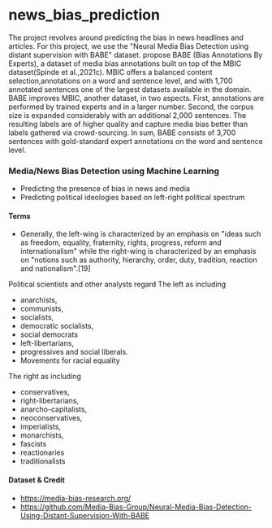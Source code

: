 # news_bias_prediction
The project revolves around predicting the bias in news headlines and articles. For this project, we use the "Neural Media Bias Detection using distant supervision with BABE" dataset. propose BABE (Bias Annotations By Experts), a dataset of media bias annotations built on top of the MBIC dataset(Spinde et al.,2021c). MBIC offers a balanced content selection,annotations on a word and sentence level, and with 1,700 annotated sentences one of the largest datasets available in the domain. BABE improves MBIC, another dataset, in two aspects. First, annotations are performed by trained experts and in a larger number. Second, the corpus size is expanded considerably with an additional 2,000 sentences. The resulting labels are of higher quality and capture media bias better than labels gathered via crowd-sourcing. In sum, BABE consists of 3,700 sentences with gold-standard expert annotations on the word and sentence level.

### Media/News Bias Detection using Machine Learning
+ Predicting the presence of bias in news and media
+ Predicting political ideologies based on left-right political spectrum


#### Terms
+ Generally, the left-wing is characterized by an emphasis on "ideas such as freedom, equality, fraternity, rights, progress, reform and internationalism" while the right-wing is characterized by an emphasis on "notions such as authority, hierarchy, order, duty, tradition, reaction and nationalism".[19]

Political scientists and other analysts regard 
The left as including 
   + anarchists, 
   + communists, 
   + socialists, 
   + democratic socialists, 
   + social democrats
   + left-libertarians, 
   + progressives and social liberals.
   + Movements for racial equality

The right as including 
   + conservatives, 
   + right-libertarians,
   + anarcho-capitalists,
   + neoconservatives,
   + imperialists,
   + monarchists,
   + fascists
   + reactionaries
   + traditionalists
   

#### Dataset & Credit
+ https://media-bias-research.org/
+ https://github.com/Media-Bias-Group/Neural-Media-Bias-Detection-Using-Distant-Supervision-With-BABE
